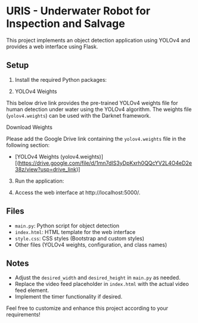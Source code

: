 # URIS - Underwater Robot for Inspection and Salvage

This project implements an object detection application using YOLOv4 and provides a web interface using Flask.

## Setup

1. Install the required Python packages:

2. YOLOv4 Weights

This below drive link provides the pre-trained YOLOv4 weights file for human detection under water using the YOLOv4 algorithm. The weights file (`yolov4.weights`) can be used with the Darknet framework.
 
Download Weights

Please add the Google Drive link containing the `yolov4.weights` file in the following section:

- [YOLOv4 Weights (yolov4.weights)][(https://drive.google.com/file/d/1mn7dIS3yDpKxrh0QQcYV2L4O4eD2e38z/view?usp=drive_link)]
   

3. Run the application:

4. Access the web interface at http://localhost:5000/.

## Files

- `main.py`: Python script for object detection
- `index.html`: HTML template for the web interface
- `style.css`: CSS styles (Bootstrap and custom styles)
- Other files (YOLOv4 weights, configuration, and class names)

## Notes

- Adjust the `desired_width` and `desired_height` in `main.py` as needed.
- Replace the video feed placeholder in `index.html` with the actual video feed element.
- Implement the timer functionality if desired.

Feel free to customize and enhance this project according to your requirements!
